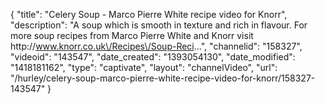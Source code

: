 {
    "title": "Celery Soup - Marco Pierre White recipe video for Knorr",
    "description": "A soup which is smooth in texture and rich in flavour. For more soup recipes from Marco Pierre White and Knorr visit http:\/\/www.knorr.co.uk\/Recipes\/Soup-Reci...",
    "channelid": "158327",
    "videoid": "143547",
    "date_created": "1393054130",
    "date_modified": "1418181162",
    "type": "captivate",
    "layout": "channelVideo",
    "url": "\/hurley\/celery-soup-marco-pierre-white-recipe-video-for-knorr\/158327-143547"
}